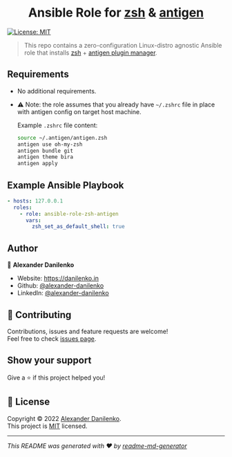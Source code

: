 <h1 align="center">
  Ansible Role for <a href="https://www.zsh.org/">zsh</a> & <a href="https://github.com/zsh-users/antigen/">antigen</a>
</h1>

<p>
  <a href="./LICENSE" target="_blank">
    <img alt="License: MIT" src="https://img.shields.io/badge/License-MIT-green.svg?style=for-the-badge" />
  </a>
</p>

> This repo contains a zero-configuration Linux-distro agnostic Ansible role that installs [zsh](https://www.zsh.org/) + [antigen plugin manager](https://github.com/zsh-users/antigen).

## Requirements

- No additional requirements.

- ⚠️ Note: the role assumes that you already have `~/.zshrc` file in place with antigen config on target host machine.

  Example `.zshrc` file content:

  ```zsh
  source ~/.antigen/antigen.zsh
  antigen use oh-my-zsh
  antigen bundle git
  antigen theme bira
  antigen apply
  ```

## Example Ansible Playbook

```yaml
- hosts: 127.0.0.1
  roles:
    - role: ansible-role-zsh-antigen
      vars:
        zsh_set_as_default_shell: true
```

## Author

👤 **Alexander Danilenko**

* Website: https://danilenko.in
* Github: [@alexander-danilenko](https://github.com/alexander-danilenko)
* LinkedIn: [@alexander-danilenko](https://linkedin.com/in/alexander-danilenko)

## 🤝 Contributing

Contributions, issues and feature requests are welcome!<br />Feel free to check [issues page](https://github.com/alexander-danilenko/ansible-role-zsh-antigen/issues). 

## Show your support

Give a ⭐️ if this project helped you!

## 📝 License

Copyright © 2022 [Alexander Danilenko](https://github.com/alexander-danilenko).<br />
This project is [MIT](./LICENSE) licensed.

***
_This README was generated with ❤️ by [readme-md-generator](https://github.com/kefranabg/readme-md-generator)_